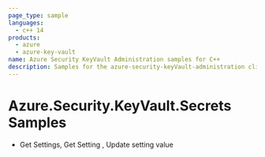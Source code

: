 ```yaml
---
page_type: sample
languages:
  - c++ 14
products:
  - azure
  - azure-key-vault
name: Azure Security KeyVault Administration samples for C++
description: Samples for the azure-security-keyVault-administration client library.
---
```


# Azure.Security.KeyVault.Secrets Samples

- Get Settings, Get Setting , Update setting value
